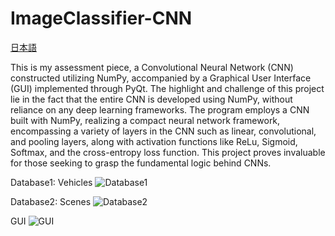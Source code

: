 # ImageClassifier-CNN

[日本語](https://github.com/KanaMeisa/ImageClassifier-CNN/blob/master/READMEJP.md)

This is my assessment piece, a Convolutional Neural Network (CNN) constructed utilizing NumPy, accompanied by a Graphical User Interface (GUI) implemented through PyQt. The highlight and challenge of this project lie in the fact that the entire CNN is developed using NumPy, without reliance on any deep learning frameworks. The program employs a CNN built with NumPy, realizing a compact neural network framework, encompassing a variety of layers in the CNN such as linear, convolutional, and pooling layers, along with activation functions like ReLu, Sigmoid, Softmax, and the cross-entropy loss function. This project proves invaluable for those seeking to grasp the fundamental logic behind CNNs.

Database1: Vehicles
![Database1](https://github.com/KanaMeisa/ImageClassifier-CNN/blob/master/.idea/Picture.png)

Database2: Scenes
![Database2](https://github.com/KanaMeisa/ImageClassifier-CNN/blob/master/.idea/Picture1.png)

GUI
![GUI](https://github.com/KanaMeisa/ImageClassifier-CNN/blob/master/.idea/Picture2.png)
